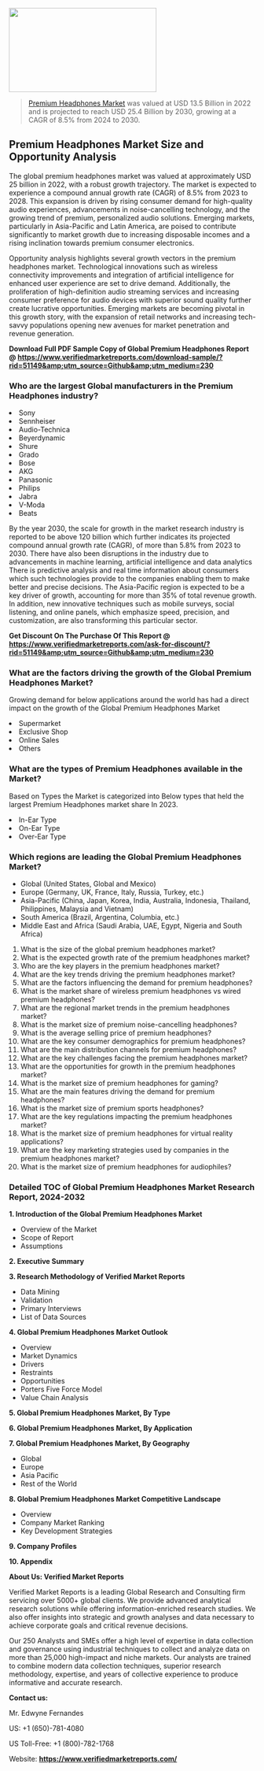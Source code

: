 <img src="https://ffe5etoiles.com/wp-content/uploads/2024/12/MST1-300x171.png" alt="" width="300" height="171" class="alignnone size-medium wp-image-20088" /><blockquote><p><p><a href="https://www.verifiedmarketreports.com/download-sample/?rid=51149&utm_source=Github&utm_medium=230" target="_blank">Premium Headphones Market</a> was valued at USD 13.5 Billion in 2022 and is projected to reach USD 25.4 Billion by 2030, growing at a CAGR of 8.5% from 2024 to 2030.</p></blockquote><p><h2>Premium Headphones Market Size and Opportunity Analysis</h2><p>The global premium headphones market was valued at approximately USD 25 billion in 2022, with a robust growth trajectory. The market is expected to experience a compound annual growth rate (CAGR) of 8.5% from 2023 to 2028. This expansion is driven by rising consumer demand for high-quality audio experiences, advancements in noise-cancelling technology, and the growing trend of premium, personalized audio solutions. Emerging markets, particularly in Asia-Pacific and Latin America, are poised to contribute significantly to market growth due to increasing disposable incomes and a rising inclination towards premium consumer electronics.</p><p>Opportunity analysis highlights several growth vectors in the premium headphones market. Technological innovations such as wireless connectivity improvements and integration of artificial intelligence for enhanced user experience are set to drive demand. Additionally, the proliferation of high-definition audio streaming services and increasing consumer preference for audio devices with superior sound quality further create lucrative opportunities. Emerging markets are becoming pivotal in this growth story, with the expansion of retail networks and increasing tech-savvy populations opening new avenues for market penetration and revenue generation.</p></p><p class=""><strong>Download Full PDF Sample Copy of Global Premium Headphones Report @ <a href="https://www.verifiedmarketreports.com/download-sample/?rid=51149&amp;utm_source=Github&amp;utm_medium=230" target="_blank">https://www.verifiedmarketreports.com/download-sample/?rid=51149&amp;utm_source=Github&amp;utm_medium=230</a></strong></p><h3 id="" class="">Who are the largest Global manufacturers in the Premium Headphones industry?</h3><p><li>Sony</li><li> Sennheiser</li><li> Audio-Technica</li><li> Beyerdynamic</li><li> Shure</li><li> Grado</li><li> Bose</li><li> AKG</li><li> Panasonic</li><li> Philips</li><li> Jabra</li><li> V-Moda</li><li> Beats</li></p><div class=""><div class="" dir="" data-message-author-role="" data-message-id="" data-message-model-slug=""><div class=""><div class=""><div class=""><div class="" dir="" data-message-author-role="" data-message-id="" data-message-model-slug=""><div class=""><div class=""><p>By the year 2030, the scale for growth in the market research industry is reported to be above 120 billion which further indicates its projected compound annual growth rate (CAGR), of more than 5.8% from 2023 to 2030. There have also been disruptions in the industry due to advancements in machine learning, artificial intelligence and data analytics There is predictive analysis and real time information about consumers which such technologies provide to the companies enabling them to make better and precise decisions. The Asia-Pacific region is expected to be a key driver of growth, accounting for more than 35% of total revenue growth. In addition, new innovative techniques such as mobile surveys, social listening, and online panels, which emphasize speed, precision, and customization, are also transforming this particular sector.</p><p><strong>Get Discount On The Purchase Of This Report @&nbsp; <a href="https://www.verifiedmarketreports.com/ask-for-discount/?rid=51149&amp;utm_source=Github&amp;utm_medium=230" target="_blank">https://www.verifiedmarketreports.com/ask-for-discount/?rid=51149&amp;utm_source=Github&amp;utm_medium=230</a></strong></p></div></div></div></div></div></div></div></div><h3 id="" class="">What are the factors driving the growth of the Global Premium Headphones Market?</h3><p id="" class="">Growing demand for below applications around the world has had a direct impact on the growth of the Global Premium Headphones Market</p><p id="" class=""><li>Supermarket</li><li> Exclusive Shop</li><li> Online Sales</li><li> Others</li></p><h3 id="" class="">What are the types of Premium Headphones available in the Market?</h3><p id="" class="">Based on Types the Market is categorized into Below types that held the largest Premium Headphones market share In 2023.</p><p id="" class=""><li>In-Ear Type</li><li> On-Ear Type</li><li> Over-Ear Type</li></p><h3 id="" class="">Which regions are leading the Global Premium Headphones Market?</h3><ul><li>Global (United States, Global and Mexico)</li><li>Europe (Germany, UK, France, Italy, Russia, Turkey, etc.)</li><li>Asia-Pacific (China, Japan, Korea, India, Australia, Indonesia, Thailand, Philippines, Malaysia and Vietnam)</li><li>South America (Brazil, Argentina, Columbia, etc.)</li><li>Middle East and Africa (Saudi Arabia, UAE, Egypt, Nigeria and South Africa)</li></ul><p><ol>  <li>What is the size of the global premium headphones market?</li>  <li>What is the expected growth rate of the premium headphones market?</li>  <li>Who are the key players in the premium headphones market?</li>  <li>What are the key trends driving the premium headphones market?</li>  <li>What are the factors influencing the demand for premium headphones?</li>  <li>What is the market share of wireless premium headphones vs wired premium headphones?</li>  <li>What are the regional market trends in the premium headphones market?</li>  <li>What is the market size of premium noise-cancelling headphones?</li>  <li>What is the average selling price of premium headphones?</li>  <li>What are the key consumer demographics for premium headphones?</li>  <li>What are the main distribution channels for premium headphones?</li>  <li>What are the key challenges facing the premium headphones market?</li>  <li>What are the opportunities for growth in the premium headphones market?</li>  <li>What is the market size of premium headphones for gaming?</li>  <li>What are the main features driving the demand for premium headphones?</li>  <li>What is the market size of premium sports headphones?</li>  <li>What are the key regulations impacting the premium headphones market?</li>  <li>What is the market size of premium headphones for virtual reality applications?</li>  <li>What are the key marketing strategies used by companies in the premium headphones market?</li>  <li>What is the market size of premium headphones for audiophiles?</li></ol></p><h3 id="" class="">Detailed TOC of Global Premium Headphones Market Research Report, 2024-2032</h3><p id="" class=""><strong>1. Introduction of the Global Premium Headphones Market</strong></p><ul><li>Overview of the Market</li><li>Scope of Report</li><li>Assumptions</li></ul><p id="" class=""><strong>2. Executive Summary</strong></p><p id="" class=""><strong>3. Research Methodology of&nbsp;Verified Market Reports</strong></p><ul><li>Data Mining</li><li>Validation</li><li>Primary Interviews</li><li>List of Data Sources</li></ul><p id="" class=""><strong>4. Global Premium Headphones Market Outlook</strong></p><ul><li>Overview</li><li>Market Dynamics</li><li>Drivers</li><li>Restraints</li><li>Opportunities</li><li>Porters Five Force Model</li><li>Value Chain Analysis</li></ul><p id="" class=""><strong>5. Global Premium Headphones Market, By&nbsp;Type</strong></p><p id="" class=""><strong>6. Global Premium Headphones Market, By Application</strong></p><p id="" class=""><strong>7. Global Premium Headphones Market, By Geography</strong></p><ul><li>Global</li><li>Europe</li><li>Asia Pacific</li><li>Rest of the World</li></ul><p id="" class=""><strong>8. Global Premium Headphones Market Competitive Landscape</strong></p><ul><li>Overview</li><li>Company Market Ranking</li><li>Key Development Strategies</li></ul><p id="" class=""><strong>9. Company Profiles</strong></p><p id="" class=""><strong>10. Appendix</strong></p><p id="" class=""><strong>About Us: Verified Market Reports</strong></p><p id="" class="">Verified Market Reports is a leading Global Research and Consulting firm servicing over 5000+ global clients. We provide advanced analytical research solutions while offering information-enriched research studies. We also offer insights into strategic and growth analyses and data necessary to achieve corporate goals and critical revenue decisions.</p><p id="" class="">Our 250 Analysts and SMEs offer a high level of expertise in data collection and governance using industrial techniques to collect and analyze data on more than 25,000 high-impact and niche markets. Our analysts are trained to combine modern data collection techniques, superior research methodology, expertise, and years of collective experience to produce informative and accurate research.</p><p id="" class=""><strong>Contact us:</strong></p><p id="" class="">Mr. Edwyne Fernandes</p><p id="" class="">US: +1 (650)-781-4080</p><p id="" class="">US Toll-Free: +1 (800)-782-1768</p><p id="" class="">Website: <a target="" data-test-app-aware-link=""><strong>https://www.verifiedmarketreports.com/</strong></a></p>

